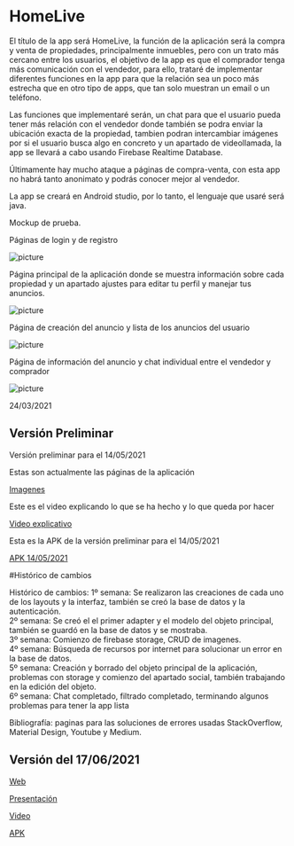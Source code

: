# HomeLive

El título de la app será HomeLive, la función de la aplicación será la compra y venta de propiedades, principalmente inmuebles, pero con un trato más cercano entre los usuarios, el objetivo de la app es que el comprador tenga más comunicación con el vendedor, para ello, trataré de implementar diferentes funciones en la app para que la relación sea un poco más estrecha que en otro tipo de apps, que tan solo muestran un email o un teléfono.

Las funciones que implementaré serán, un chat para que el usuario pueda tener más relación con el vendedor donde también se podra enviar la ubicación exacta de la propiedad, tambien podran intercambiar imágenes por si el usuario busca algo en concreto y un apartado de videollamada, la app se llevará a cabo usando Firebase Realtime Database.

Últimamente hay mucho ataque a páginas de compra-venta, con esta app no habrá tanto anonimato y podrás conocer mejor al vendedor.

La app se creará en Android studio, por lo tanto, el lenguaje que usaré será java.

Mockup de prueba.

Páginas de login y de registro

![picture](https://i.imgur.com/auNXlnU.png)</br>

Página principal de la aplicación donde se muestra información sobre cada propiedad y un apartado ajustes para editar tu perfil y manejar tus anuncios.

![picture](https://i.imgur.com/9dSBMzv.png)</br>

Página de creación del anuncio y lista de los anuncios del usuario

![picture](https://i.imgur.com/vd8GqJR.png)</br>

Página de información del anuncio y chat individual entre el vendedor y comprador

![picture](https://i.imgur.com/sFuGqz3.png)</br>

24/03/2021

## Versión Preliminar

Versión preliminar para el 14/05/2021

Estas son actualmente las páginas de la aplicación

[Imagenes](https://imgur.com/a/KXAwd44)

Este es el video explicando lo que se ha hecho y lo que queda por hacer

[Video explicativo](https://youtu.be/ZgFSiJqtW6k)

Esta es la APK de la versión preliminar para el 14/05/2021

[APK 14/05/2021](https://mega.nz/file/X5xWySQa#-uv6vfhGJwAWInbD2I07555fqhGUEaEKyCWWIAVr-wQ)


#Histórico de cambios

Histórico de cambios: 
1º semana:  Se realizaron las creaciones de cada uno de los layouts y la interfaz, también se creó la base de datos y la autenticación.</br>
2º semana: Se creó el el primer adapter y el modelo del objeto principal, también se guardó en la base de datos y se mostraba.</br>
3º semana: Comienzo de firebase storage, CRUD de imagenes.</br>
4º semana: Búsqueda de recursos por internet para solucionar un error en la base de datos.</br>
5º semana: Creación y borrado del objeto principal de la aplicación, problemas con storage y comienzo del apartado social, también trabajando en la edición del objeto.</br>
6º semana: Chat completado, filtrado completado, terminando algunos problemas para tener la app lista</br>

Bibliografía: paginas para las soluciones de errores usadas StackOverflow, Material Design, Youtube y Medium.</br>

## Versión del 17/06/2021

[Web](https://tdkclzul.lucusprueba.es)

[Presentación](https://firebasestorage.googleapis.com/v0/b/homelive-4c14b.appspot.com/o/presentaci%C3%B3n.pdf?alt=media&token=fac17b56-7adf-4414-ada5-c58195a63d2c)

[Video](https://youtu.be/jt1ER_RD_qM)

[APK](https://mega.nz/file/WgZxBCIL#ayOeG8bJFq0hUuibs14JgbfwQVfGjwT-47faPQOb0Uw)

